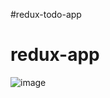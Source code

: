﻿#redux-todo-app
# redux-app
![image](https://user-images.githubusercontent.com/101584126/228210067-231748fc-22e0-4ffb-8185-3c97820c0908.png)

